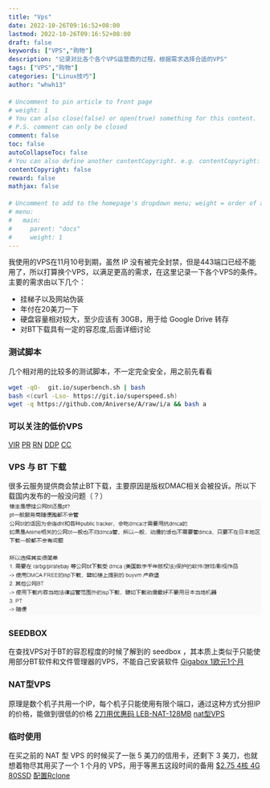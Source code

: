 ```yaml
---
title: "Vps"
date: 2022-10-26T09:16:52+08:00
lastmod: 2022-10-26T09:16:52+08:00
draft: false
keywords: ["VPS","购物"]
description: "记录对比各个各个VPS运营商的过程，根据需求选择合适的VPS"
tags: ["VPS","购物"]
categories: ["Linux技巧"]
author: "whwh13"

# Uncomment to pin article to front page
# weight: 1
# You can also close(false) or open(true) something for this content.
# P.S. comment can only be closed
comment: false
toc: false
autoCollapseToc: false
# You can also define another contentCopyright. e.g. contentCopyright: "This is another copyright."
contentCopyright: false
reward: false
mathjax: false

# Uncomment to add to the homepage's dropdown menu; weight = order of article
# menu:
#   main:
#     parent: "docs"
#     weight: 1
---
```

我使用的VPS在11月10号到期，虽然 IP 没有被完全封禁，但是443端口已经不能用了，所以打算换个VPS，以满足更高的需求，在这里记录一下各个VPS的条件。主要的需求由以下几个：

* 挂梯子以及网站伪装
* 年付在20美刀一下
* 硬盘容量相对较大，至少应该有 30GB，用于给 Google Drive 转存
* 对BT下载具有一定的容忍度,后面详细讨论
<!--more-->
### 测试脚本

几个相对用的比较多的测试脚本，不一定完全安全，用之前先看看

```sh
wget -qO-  git.io/superbench.sh | bash
bash <(curl -Lso- https://git.io/superspeed.sh)
wget -q https://github.com/Aniverse/A/raw/i/a && bash a
```

### 可以关注的低价VPS

[VIR](https://virmach.com/)
[PR](https://pacificrack.com/)
[RN](https://www.racknerd.com/)
[DDP](https://dedipath.com/)
[CC](https://cloudcone.com/)

### VPS 与 BT 下载

很多云服务提供商会禁止BT下载，主要原因是版权DMAC相关会被投诉。所以下载国内发布的一般没问题（？）
![一些人的经验之谈？](https://raw.githubusercontent.com/whwh13/picgo/master/2022/10/26/20221026200148.jpg)

### SEEDBOX

在查找VPS对于BT的容忍程度的时候了解到的 seedbox ，其本质上类似于只能使用部分BT软件和文件管理器的VPS，不能自己安装软件
[Gigabox 1欧元1个月](https://giga-rapid.com/products/seedboxes)

### NAT型VPS

原理是数个机子共用一个IP，每个机子只能使用有限个端口，通过这种方式分担IP的价格，能做到很低的价格
[2刀用优惠码 LEB-NAT-128MB](https://hosting.gullo.me/order/config/index/nat-ipv4-vps-de/?group_id=5&pricing_id=55#)
[nat型VPS](https://blog.whwh13.tk/post/new_vps_nat/)

### 临时使用

在买之前的 NAT 型 VPS 的时候买了一张 5 美刀的信用卡，还剩下 3 美刀，也就想着物尽其用买了一个 1 个月的 VPS，用于等黑五这段时间的备用
[$2.75 4核 4G 80SSD](https://lowendtalk.com/discussion/181836/flash-sale-50-off-for-2-months-directadmin-softaculous-kvm-virtualizor-nvme-storage)
[配置Rclone](https://blog.whwh13.tk/post/rclone_vps/)
